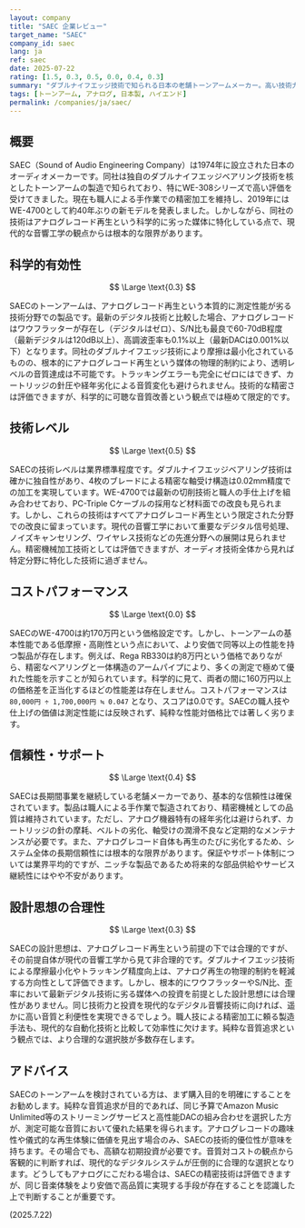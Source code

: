 ```yaml
---
layout: company
title: "SAEC 企業レビュー"
target_name: "SAEC"
company_id: saec
lang: ja
ref: saec
date: 2025-07-22
rating: [1.5, 0.3, 0.5, 0.0, 0.4, 0.3]
summary: "ダブルナイフエッジ技術で知られる日本の老舗トーンアームメーカー。高い技術力を誇るが、アナログレコード再生という根本的に時代遅れの技術に特化している点で科学的有効性は極めて低い。"
tags: [トーンアーム, アナログ, 日本製, ハイエンド]
permalink: /companies/ja/saec/
---
```


## 概要

SAEC（Sound of Audio Engineering Company）は1974年に設立された日本のオーディオメーカーです。同社は独自のダブルナイフエッジベアリング技術を核としたトーンアームの製造で知られており、特にWE-308シリーズで高い評価を受けてきました。現在も職人による手作業での精密加工を維持し、2019年にはWE-4700として約40年ぶりの新モデルを発表しました。しかしながら、同社の技術はアナログレコード再生という科学的に劣った媒体に特化している点で、現代的な音響工学の観点からは根本的な限界があります。

## 科学的有効性

$$ \Large \text{0.3} $$

SAECのトーンアームは、アナログレコード再生という本質的に測定性能が劣る技術分野での製品です。最新のデジタル技術と比較した場合、アナログレコードはワウフラッターが存在し（デジタルはゼロ）、S/N比も最良で60-70dB程度（最新デジタルは120dB以上）、高調波歪率も0.1%以上（最新DACは0.001%以下）となります。同社のダブルナイフエッジ技術により摩擦は最小化されているものの、根本的にアナログレコード再生という媒体の物理的制約により、透明レベルの音質達成は不可能です。トラッキングエラーも完全にゼロにはできず、カートリッジの針圧や経年劣化による音質変化も避けられません。技術的な精密さは評価できますが、科学的に可聴な音質改善という観点では極めて限定的です。

## 技術レベル

$$ \Large \text{0.5} $$

SAECの技術レベルは業界標準程度です。ダブルナイフエッジベアリング技術は確かに独自性があり、4枚のブレードによる精密な軸受け構造は0.02mm精度での加工を実現しています。WE-4700では最新の切削技術と職人の手仕上げを組み合わせており、PC-Triple Cケーブルの採用など材料面での改良も見られます。しかし、これらの技術はすべてアナログレコード再生という限定された分野での改良に留まっています。現代の音響工学において重要なデジタル信号処理、ノイズキャンセリング、ワイヤレス技術などの先進分野への展開は見られません。精密機械加工技術としては評価できますが、オーディオ技術全体から見れば特定分野に特化した技術に過ぎません。

## コストパフォーマンス

$$ \Large \text{0.0} $$

SAECのWE-4700は約170万円という価格設定です。しかし、トーンアームの基本性能である低摩擦・高剛性という点において、より安価で同等以上の性能を持つ製品が存在します。例えば、Rega RB330は約8万円という価格でありながら、精密なベアリングと一体構造のアームパイプにより、多くの測定で極めて優れた性能を示すことが知られています。科学的に見て、両者の間に160万円以上の価格差を正当化するほどの性能差は存在しません。コストパフォーマンスは `80,000円 ÷ 1,700,000円 ≒ 0.047` となり、スコアは0.0です。SAECの職人技や仕上げの価値は測定性能には反映されず、純粋な性能対価格比では著しく劣ります。

## 信頼性・サポート

$$ \Large \text{0.4} $$

SAECは長期間事業を継続している老舗メーカーであり、基本的な信頼性は確保されています。製品は職人による手作業で製造されており、精密機械としての品質は維持されています。ただし、アナログ機器特有の経年劣化は避けられず、カートリッジの針の摩耗、ベルトの劣化、軸受けの潤滑不良など定期的なメンテナンスが必要です。また、アナログレコード自体も再生のたびに劣化するため、システム全体の長期信頼性には根本的な限界があります。保証やサポート体制については業界平均的ですが、ニッチな製品であるため将来的な部品供給やサービス継続性にはやや不安があります。

## 設計思想の合理性

$$ \Large \text{0.3} $$

SAECの設計思想は、アナログレコード再生という前提の下では合理的ですが、その前提自体が現代の音響工学から見て非合理的です。ダブルナイフエッジ技術による摩擦最小化やトラッキング精度向上は、アナログ再生の物理的制約を軽減する方向性として評価できます。しかし、根本的にワウフラッターやS/N比、歪率において最新デジタル技術に劣る媒体への投資を前提とした設計思想には合理性がありません。同じ技術力と投資を現代的なデジタル音響技術に向ければ、遥かに高い音質と利便性を実現できるでしょう。職人技による精密加工に頼る製造手法も、現代的な自動化技術と比較して効率性に欠けます。純粋な音質追求という観点では、より合理的な選択肢が多数存在します。

## アドバイス

SAECのトーンアームを検討されている方は、まず購入目的を明確にすることをお勧めします。純粋な音質追求が目的であれば、同じ予算でAmazon Music Unlimited等のストリーミングサービスと高性能DACの組み合わせを選択した方が、測定可能な音質において優れた結果を得られます。アナログレコードの趣味性や儀式的な再生体験に価値を見出す場合のみ、SAECの技術的優位性が意味を持ちます。その場合でも、高額な初期投資が必要です。音質対コストの観点から客観的に判断すれば、現代的なデジタルシステムが圧倒的に合理的な選択となります。どうしてもアナログにこだわる場合は、SAECの精密技術は評価できますが、同じ音楽体験をより安価で高品質に実現する手段が存在することを認識した上で判断することが重要です。

(2025.7.22)
